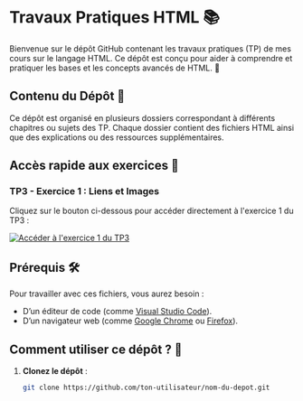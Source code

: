# Travaux Pratiques HTML 📚

Bienvenue sur le dépôt GitHub contenant les travaux pratiques (TP) de mes cours sur le langage HTML. Ce dépôt est conçu pour aider à comprendre et pratiquer les bases et les concepts avancés de HTML. 🚀

## Contenu du Dépôt 📂

Ce dépôt est organisé en plusieurs dossiers correspondant à différents chapitres ou sujets des TP. Chaque dossier contient des fichiers HTML ainsi que des explications ou des ressources supplémentaires.


## Accès rapide aux exercices 🚀

### TP3 - Exercice 1 : Liens et Images
Cliquez sur le bouton ci-dessous pour accéder directement à l'exercice 1 du TP3 :

[![Accéder à l'exercice 1 du TP3](https://img.shields.io/badge/Exercice_1-TP3-blue?style=for-the-badge)](./03-liens-et-images/exercice1.html)

## Prérequis 🛠️

Pour travailler avec ces fichiers, vous aurez besoin :
- D’un éditeur de code (comme [Visual Studio Code](https://code.visualstudio.com/)).
- D’un navigateur web (comme [Google Chrome](https://www.google.com/chrome/) ou [Firefox](https://www.mozilla.org/fr/firefox/)).

## Comment utiliser ce dépôt ? 🤔

1. **Clonez le dépôt** :
   ```bash
   git clone https://github.com/ton-utilisateur/nom-du-depot.git

